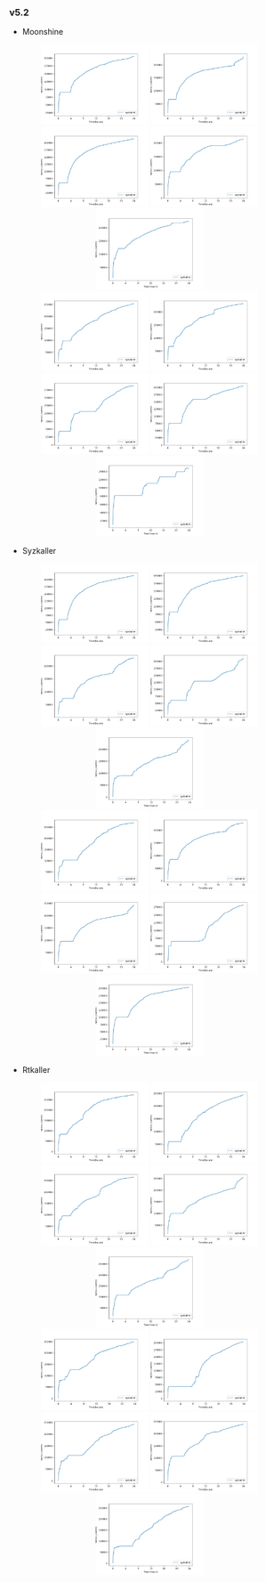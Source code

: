 

### v5.2
- Moonshine
<div align="center">
  <img src="https://github.com/Rtkaller/Rtkaller/blob/main/experiments/v5.2/v5.2-ms/v5.2-ms-1.png" height="145px" alt="图片说明" >
  <img src="https://github.com/Rtkaller/Rtkaller/blob/main/experiments/v5.2/v5.2-ms/v5.2-ms-2.png" height="145px" alt="图片说明" >
  <img src="https://github.com/Rtkaller/Rtkaller/blob/main/experiments/v5.2/v5.2-ms/v5.2-ms-3.png" height="145px" alt="图片说明" >
  <img src="https://github.com/Rtkaller/Rtkaller/blob/main/experiments/v5.2/v5.2-ms/v5.2-ms-4.png" height="145px" alt="图片说明" >
  <img src="https://github.com/Rtkaller/Rtkaller/blob/main/experiments/v5.2/v5.2-ms/v5.2-ms-5.png" height="145px" alt="图片说明" > 
</div>
<div align="center">
  <img src="https://github.com/Rtkaller/Rtkaller/blob/main/experiments/v5.2/v5.2-ms/v5.2-ms-6.png" height="145px" alt="图片说明" >
  <img src="https://github.com/Rtkaller/Rtkaller/blob/main/experiments/v5.2/v5.2-ms/v5.2-ms-7.png" height="145px" alt="图片说明" >
  <img src="https://github.com/Rtkaller/Rtkaller/blob/main/experiments/v5.2/v5.2-ms/v5.2-ms-8.png" height="145px" alt="图片说明" >
  <img src="https://github.com/Rtkaller/Rtkaller/blob/main/experiments/v5.2/v5.2-ms/v5.2-ms-9.png" height="145px" alt="图片说明" >
  <img src="https://github.com/Rtkaller/Rtkaller/blob/main/experiments/v5.2/v5.2-ms/v5.2-ms-10.png" height="145px" alt="图片说明" > 
</div>

- Syzkaller
<div align="center">
  <img src="https://github.com/Rtkaller/Rtkaller/blob/main/experiments/v5.2/v5.2-syz/v5.2-syz-1.png" height="145px" alt="图片说明" >
  <img src="https://github.com/Rtkaller/Rtkaller/blob/main/experiments/v5.2/v5.2-syz/v5.2-syz-2.png" height="145px" alt="图片说明" >
  <img src="https://github.com/Rtkaller/Rtkaller/blob/main/experiments/v5.2/v5.2-syz/v5.2-syz-3.png" height="145px" alt="图片说明" >
  <img src="https://github.com/Rtkaller/Rtkaller/blob/main/experiments/v5.2/v5.2-syz/v5.2-syz-4.png" height="145px" alt="图片说明" >
  <img src="https://github.com/Rtkaller/Rtkaller/blob/main/experiments/v5.2/v5.2-syz/v5.2-syz-5.png" height="145px" alt="图片说明" > 
</div>
<div align="center">
  <img src="https://github.com/Rtkaller/Rtkaller/blob/main/experiments/v5.2/v5.2-syz/v5.2-syz-6.png" height="145px" alt="图片说明" >
  <img src="https://github.com/Rtkaller/Rtkaller/blob/main/experiments/v5.2/v5.2-syz/v5.2-syz-7.png" height="145px" alt="图片说明" >
  <img src="https://github.com/Rtkaller/Rtkaller/blob/main/experiments/v5.2/v5.2-syz/v5.2-syz-8.png" height="145px" alt="图片说明" >
  <img src="https://github.com/Rtkaller/Rtkaller/blob/main/experiments/v5.2/v5.2-syz/v5.2-syz-9.png" height="145px" alt="图片说明" >
  <img src="https://github.com/Rtkaller/Rtkaller/blob/main/experiments/v5.2/v5.2-syz/v5.2-syz-10.png" height="145px" alt="图片说明" > 
</div>

- Rtkaller
<div align="center">
  <img src="https://github.com/Rtkaller/Rtkaller/blob/main/experiments/v5.2/v5.2-rt/v5.2-rt-1.png" height="145px" alt="图片说明" >
  <img src="https://github.com/Rtkaller/Rtkaller/blob/main/experiments/v5.2/v5.2-rt/v5.2-rt-2.png" height="145px" alt="图片说明" >
  <img src="https://github.com/Rtkaller/Rtkaller/blob/main/experiments/v5.2/v5.2-rt/v5.2-rt-3.png" height="145px" alt="图片说明" >
  <img src="https://github.com/Rtkaller/Rtkaller/blob/main/experiments/v5.2/v5.2-rt/v5.2-rt-4.png" height="145px" alt="图片说明" >
  <img src="https://github.com/Rtkaller/Rtkaller/blob/main/experiments/v5.2/v5.2-rt/v5.2-rt-5.png" height="145px" alt="图片说明" > 
</div>
<div align="center">
  <img src="https://github.com/Rtkaller/Rtkaller/blob/main/experiments/v5.2/v5.2-rt/v5.2-rt-6.png" height="145px" alt="图片说明" >
  <img src="https://github.com/Rtkaller/Rtkaller/blob/main/experiments/v5.2/v5.2-rt/v5.2-rt-7.png" height="145px" alt="图片说明" >
  <img src="https://github.com/Rtkaller/Rtkaller/blob/main/experiments/v5.2/v5.2-rt/v5.2-rt-8.png" height="145px" alt="图片说明" >
  <img src="https://github.com/Rtkaller/Rtkaller/blob/main/experiments/v5.2/v5.2-rt/v5.2-rt-9.png" height="145px" alt="图片说明" >
  <img src="https://github.com/Rtkaller/Rtkaller/blob/main/experiments/v5.2/v5.2-rt/v5.2-rt-10.png" height="145px" alt="图片说明" > 
</div>
